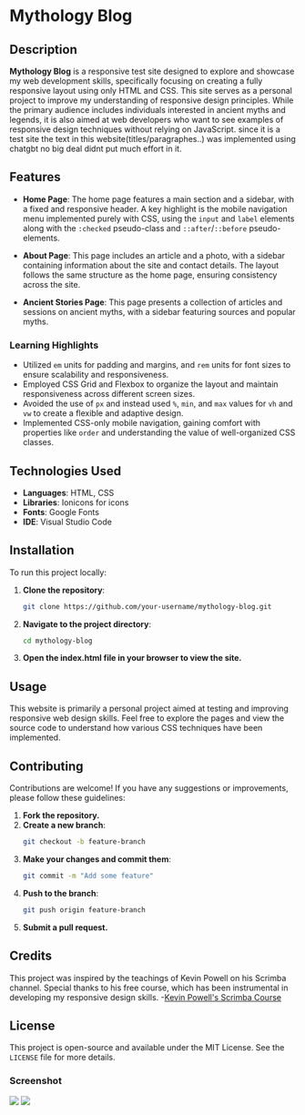 # Mythology Blog

## Description

**Mythology Blog** is a responsive test site designed to explore and showcase my web development skills, specifically focusing on creating a fully responsive layout using only HTML and CSS. This site serves as a personal project to improve my understanding of responsive design principles. While the primary audience includes individuals interested in ancient myths and legends, it is also aimed at web developers who want to see examples of responsive design techniques without relying on JavaScript. since it is a test site the text in this website(titles/paragraphes..) was implemented using chatgbt no big deal didnt put much effort in it.

## Features

- **Home Page**: The home page features a main section and a sidebar, with a fixed and responsive header. A key highlight is the mobile navigation menu implemented purely with CSS, using the `input` and `label` elements along with the `:checked` pseudo-class and `::after`/`::before` pseudo-elements.
  
- **About Page**: This page includes an article and a photo, with a sidebar containing information about the site and contact details. The layout follows the same structure as the home page, ensuring consistency across the site.
  
- **Ancient Stories Page**: This page presents a collection of articles and sessions on ancient myths, with a sidebar featuring sources and popular myths.

### Learning Highlights

- Utilized `em` units for padding and margins, and `rem` units for font sizes to ensure scalability and responsiveness.
- Employed CSS Grid and Flexbox to organize the layout and maintain responsiveness across different screen sizes.
- Avoided the use of `px` and instead used `%`, `min`, and `max` values for `vh` and `vw` to create a flexible and adaptive design.
- Implemented CSS-only mobile navigation, gaining comfort with properties like `order` and understanding the value of well-organized CSS classes.

## Technologies Used

- **Languages**: HTML, CSS
- **Libraries**: Ionicons for icons
- **Fonts**: Google Fonts
- **IDE**: Visual Studio Code

## Installation

To run this project locally:

1. **Clone the repository**: 
   ```bash
   git clone https://github.com/your-username/mythology-blog.git
2. **Navigate to the project directory**: 
   ```bash
   cd mythology-blog
3. **Open the index.html file in your browser to view the site.**

## Usage
This website is primarily a personal project aimed at testing and improving responsive web design skills. Feel free to explore the pages and view the source code to understand how various CSS techniques have been implemented.

## Contributing
Contributions are welcome! If you have any suggestions or improvements, please follow these guidelines:
1. **Fork the repository.**
2. **Create a new branch**:
   ```bash
   git checkout -b feature-branch
3. **Make your changes and commit them**:
    ```bash
    git commit -m "Add some feature"
4. **Push to the branch**:
    ```bash
    git push origin feature-branch
5. **Submit a pull request.**

## Credits

This project was inspired by the teachings of Kevin Powell on his Scrimba channel. Special thanks to his free course, which has been instrumental in developing my responsive design skills.
-[Kevin Powell's Scrimba Course](https://youtube.com/playlist?list=PLqYFXd9GTRVWU_DqZo4D1r59ng46WdvL4&si=kU5Dt4QEGSYuh_xD)

## License
This project is open-source and available under the MIT License. See the `LICENSE` file for more details.

### Screenshot

![](./1.png)
![](./Responsive%20changes%20everythıng.png)